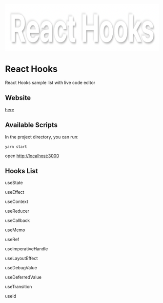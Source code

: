 <div align="center">
    <img src="./logo.png" alt="logo" height="154" width="790">
</div>

# React Hooks

React Hooks sample list with live code editor

## Website

[here](https://react-hooks-sample-list.web.app/)

## Available Scripts

In the project directory, you can run:

`yarn start`

open [http://localhost:3000](http://localhost:3000)

## Hooks List

useState

useEffect

useContext

useReducer

useCallback

useMemo

useRef

useImperativeHandle

useLayoutEffect

useDebugValue

useDeferredValue

useTransition

useId
